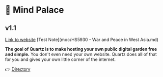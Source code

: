 # 🌱 Mind Palace
## v1.1

[Link to website](https://karthisrinivasan.github.io)
[Test Note](moc/HS5930 - War and Peace in West Asia.md)

**The goal of Quartz is to make hosting your own public digital garden free and simple.** You don't even need your own website. Quartz does all of that for you and gives your own little corner of the internet.

👉  [Directory](moc/directory.md)
